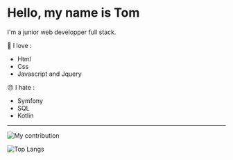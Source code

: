 # Hello, my name is Tom

I'm a junior web developper full stack.

🥰 I love :
* Html
* Css
* Javascript and Jquery

😠 I hate :
* Symfony
* SQL
* Kotlin

---

![My contribution](https://github-readme-stats.vercel.app/api?username=TomymyfR&count_private=true&hide=stars&hide_rank=true&show_icons=true&theme=dracula)

![Top Langs](https://github-readme-stats.vercel.app/api/top-langs/?username=TomymyFr&layout=compact&theme=dracula)
